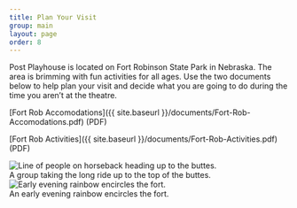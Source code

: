 ```yaml
---
title: Plan Your Visit
group: main
layout: page
order: 8
---
```

Post Playhouse is located on Fort Robinson State Park in Nebraska. The area is brimming with fun activities for all ages. Use the two documents below to help plan your visit and decide what you are going to do during the time you aren’t at the theatre.

[Fort Rob Accomodations]({{ site.baseurl }}/documents/Fort-Rob-Accomodations.pdf) (PDF)

[Fort Rob Activities]({{ site.baseurl }}/documents/Fort-Rob-Activities.pdf) (PDF)

<div class="picture">
  <img src="{{ site.baseurl }}/images/area/long-ride.jpg" alt="Line of people on horseback heading up to the buttes.">
  <div class="caption">A group taking the long ride up to the top of the buttes.</div>
</div>

<div class="picture">
  <img src="{{ site.baseurl }}/images/area/rainbow.jpg" alt="Early evening rainbow encircles the fort.">
  <div class="caption">An early evening rainbow encircles the fort.</div>
</div>